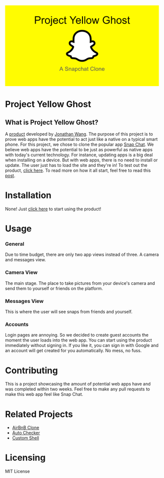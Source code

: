 ![Project Yellow Ghost Image](https://raw.githubusercontent.com/jfangwang/webrtc_demos/main/snapchat-clone.PNG)
# Project Yellow Ghost

## What is Project Yellow Ghost?
A [product](https://project-yellow-ghost.firebaseapp.com/) developed by [Jonathan Wang](https://www.linkedin.com/in/jonny-wang-16993b135/). The purpose of this project is to prove web apps have the potential to act just like a native on a typical smart phone. For this project, we chose to clone the popular app [Snap Chat](https://www.snapchat.com/). We believe web apps have the potential to be just as powerful as native apps with today's current technology. For instance, updating apps is a big deal when installing on a device. But with web apps, there is no need to install or update. The user just has to load the site and they're in! To test out the product, [click here](https://project-yellow-ghost.firebaseapp.com/). To read more on how it all start, feel free to read this [post](https://www.linkedin.com/pulse/project-yellow-ghost-jonny-wang/?trackingId=ozYcbmMms1OI4BU1ALkPQA%3D%3D). 

# Installation
None! Just [click here](https://project-yellow-ghost.firebaseapp.com/) to start using the product!

# Usage
### General
Due to time budget, there are only two app views instead of three. A camera and messages view.
### Camera View
The main stage. The place to take pictures from your device's camera and send them to yourself or friends on the platform.
### Messages View
This is where the user will see snaps from friends and yourself.
### Accounts
Login pages are annoying. So we decided to create guest accounts the moment the user loads into the web app. You can start using the product immediately without signing in. If you like it, you can sign in with Google and an account will get created for you automatically. No mess, no fuss.

# Contributing
This is a project showcasing the amount of potential web apps have and was completed within two weeks. Feel free to make any pull requests to make this web app feel like Snap Chat.

# Related Projects
- [AirBnB Clone](https://github.com/jfangwang/AirBnB_clone)
- [Auto Checker](https://github.com/jfangwang/auto-scripts/tree/master/auto_project_checker)
- [Custom Shell](https://github.com/jfangwang/monty)

# Licensing
MIT License
